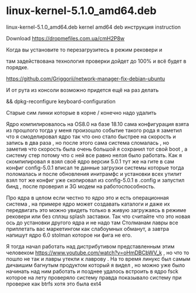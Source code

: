 # linux-kernel-5.1.0_amd64.deb
linux-kernel-5.1.0_amd64.deb kernel amd64 deb инструкция instruction

Download https://dropmefiles.com.ua/cmH2P8w

Когда вы установите то перезагрузитесь в режим рековери и 

там задействована технология проверки дойдет до 100% и всё будет в порядке.

https://github.com/Griggorii/network-manager-fix-debian-ubuntu

И от рута из консоли возможно придется ещё на раз делать

&& dpkg-reconfigure keyboard-configuration

Старые сим линки которые в корне / конечно надо удалить

Ядро компилировалось на OS8.0 на базе 18.10 сама конфигурация взята из прошлого тогда у меня произошло событие 
такого рода я заметил что я смоделировал ядро так что оно стало быстрее на скорость и запись в два раза , но после этого 
сама система сломалась , но заметив что скорость была очень большой я сохранил тот свой boot , а систему стер 
потому что с ней все равно нелзя было работать. 
Как я скомпилировал я взял своё ядро версии 5.0.1 тут же на гите в сам конфиг config-5.0.1 вписал те данные 
загрузки системы которые тогда поломалась и после обновления инитрамфс и установки всех утилит взял тот же конфиг уже 
скопировал из config-5.0.1 в .config и запустил бинд , после проверил и 3G модем на работоспособность.

Про ядра в целом если честно то ядро это и есть операционная система , на примере ядро может создавать каталоги и даже их 
передвигать это можно увидеть только в живую загружаясь в режиме рековери или без сплэш splash заставки. 
Так что считайте что это новая ось до установки другого ядра и не надо там Столманам лавры все приплетать вас маркетингом 
как слабоумных обманут, а завтра напишут ядро 6.0 stolman которое ни фига не его.

Я тогда начал работать над дистрибутивом представленным этим человеком https://www.youtube.com/watch?v=oHmDBCbWV_k
, но что то пошло не так и лавры утекли к лаврову . На то время линукс был самым дичаишим багнутым продуктом который я 
видел , но можно уже было начинать над ним работать и позднее удалось встроить в ядро fsck которое на лету проверяло 
систему правда показывало систему при проверке как btrfs хотя это была ext4
